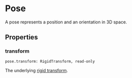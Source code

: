 # Pose

A pose represents a position and an orientation in 3D space.

## Properties

### transform

`pose.transform: RigidTransform, read-only`

The underlying [rigid transform](rigid-transform.md).